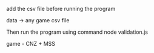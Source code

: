 add the csv file before running the program

data 
-> any game csv file

Then run the program using command node validation.js

game - CNZ + MSS
